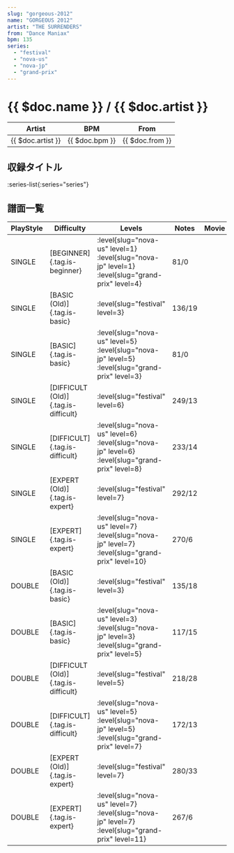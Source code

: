 ```yaml
---
slug: "gorgeous-2012"
name: "GORGEOUS 2012"
artist: "THE SURRENDERS"
from: "Dance Maniax"
bpm: 135
series:
  - "festival"
  - "nova-us"
  - "nova-jp"
  - "grand-prix"
---
```


# {{ $doc.name }} / {{ $doc.artist }}

|Artist|BPM|From|
|------|---|----|
|{{ $doc.artist }}|{{ $doc.bpm }}|{{ $doc.from }}|

## 収録タイトル

:series-list{:series="series"}

## 譜面一覧

|PlayStyle|Difficulty|Levels|Notes|Movie|
|---------|----------|------|-----|-----|
|SINGLE|[BEGINNER]{.tag.is-beginner}|<div class="field is-grouped is-grouped-multiline"> :level{slug="nova-us" level=1} :level{slug="nova-jp" level=1} :level{slug="grand-prix" level=4}</div>|81/0||
|SINGLE|[BASIC (Old)]{.tag.is-basic}|<div class="field is-grouped is-grouped-multiline"> :level{slug="festival" level=3}</div>|136/19||
|SINGLE|[BASIC]{.tag.is-basic}|<div class="field is-grouped is-grouped-multiline"> :level{slug="nova-us" level=5} :level{slug="nova-jp" level=5} :level{slug="grand-prix" level=3}</div>|81/0||
|SINGLE|[DIFFICULT (Old)]{.tag.is-difficult}|<div class="field is-grouped is-grouped-multiline"> :level{slug="festival" level=6}</div>|249/13||
|SINGLE|[DIFFICULT]{.tag.is-difficult}|<div class="field is-grouped is-grouped-multiline"> :level{slug="nova-us" level=6} :level{slug="nova-jp" level=6} :level{slug="grand-prix" level=8}</div>|233/14||
|SINGLE|[EXPERT (Old)]{.tag.is-expert}|<div class="field is-grouped is-grouped-multiline"> :level{slug="festival" level=7}</div>|292/12||
|SINGLE|[EXPERT]{.tag.is-expert}|<div class="field is-grouped is-grouped-multiline"> :level{slug="nova-us" level=7} :level{slug="nova-jp" level=7} :level{slug="grand-prix" level=10}</div>|270/6||
|DOUBLE|[BASIC (Old)]{.tag.is-basic}|<div class="field is-grouped is-grouped-multiline"> :level{slug="festival" level=3}</div>|135/18||
|DOUBLE|[BASIC]{.tag.is-basic}|<div class="field is-grouped is-grouped-multiline"> :level{slug="nova-us" level=3} :level{slug="nova-jp" level=3} :level{slug="grand-prix" level=5}</div>|117/15||
|DOUBLE|[DIFFICULT (Old)]{.tag.is-difficult}|<div class="field is-grouped is-grouped-multiline"> :level{slug="festival" level=5}</div>|218/28||
|DOUBLE|[DIFFICULT]{.tag.is-difficult}|<div class="field is-grouped is-grouped-multiline"> :level{slug="nova-us" level=5} :level{slug="nova-jp" level=5} :level{slug="grand-prix" level=7}</div>|172/13||
|DOUBLE|[EXPERT (Old)]{.tag.is-expert}|<div class="field is-grouped is-grouped-multiline"> :level{slug="festival" level=7}</div>|280/33||
|DOUBLE|[EXPERT]{.tag.is-expert}|<div class="field is-grouped is-grouped-multiline"> :level{slug="nova-us" level=7} :level{slug="nova-jp" level=7} :level{slug="grand-prix" level=11}</div>|267/6||
